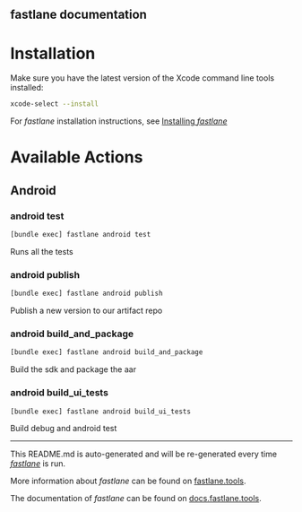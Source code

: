 fastlane documentation
----

# Installation

Make sure you have the latest version of the Xcode command line tools installed:

```sh
xcode-select --install
```

For _fastlane_ installation instructions, see [Installing _fastlane_](https://docs.fastlane.tools/#installing-fastlane)

# Available Actions

## Android

### android test

```sh
[bundle exec] fastlane android test
```

Runs all the tests

### android publish

```sh
[bundle exec] fastlane android publish
```

Publish a new version to our artifact repo

### android build_and_package

```sh
[bundle exec] fastlane android build_and_package
```

Build the sdk and package the aar

### android build_ui_tests

```sh
[bundle exec] fastlane android build_ui_tests
```

Build debug and android test

----

This README.md is auto-generated and will be re-generated every time [_fastlane_](https://fastlane.tools) is run.

More information about _fastlane_ can be found on [fastlane.tools](https://fastlane.tools).

The documentation of _fastlane_ can be found on [docs.fastlane.tools](https://docs.fastlane.tools).
